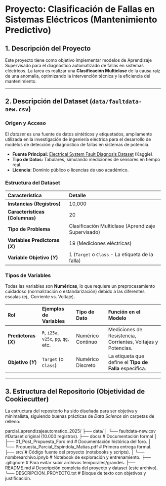 # Proyecto: Clasificación de Fallas en Sistemas Eléctricos (Mantenimiento Predictivo)

## 1. Descripción del Proyecto
Este proyecto tiene como objetivo implementar modelos de Aprendizaje Supervisado para el diagnóstico automatizado de fallas en sistemas eléctricos. La tarea es realizar una **Clasificación Multiclase** de la causa raíz de una anomalía, optimizando la intervención técnica y la eficiencia del mantenimiento.

---

## 2. Descripción del Dataset (`data/faultdata-new.csv`)

### Origen y Acceso
El *dataset* es una fuente de datos sintéticos y etiquetados, ampliamente utilizada en la investigación de ingeniería eléctrica para el desarrollo de modelos de detección y diagnóstico de fallas en sistemas de potencia.

* **Fuente Principal:** [Electrical System Fault Diagnosis Dataset](https://www.kaggle.com/datasets/rahulvyasm/electrical-system-fault-diagnosis-dataset) (Kaggle).
* **Tipo de Datos:** Tabulares, simulando mediciones de sensores en tiempo real.
* **Licencia:** Dominio público o licencias de uso académico.

### Estructura del Dataset
| Característica | Detalle |
| :--- | :--- |
| **Instancias (Registros)** | 10,000 |
| **Características (Columnas)** | 20 |
| **Tipo de Problema** | Clasificación Multiclase (Aprendizaje Supervisado) |
| **Variables Predictoras ($X$)** | 19 (Mediciones eléctricas) |
| **Variable Objetivo ($Y$)** | 1 (`Target` o `Class` - La etiqueta de la falla) |

### Tipos de Variables

Todas las variables son **Numéricas**, lo que requiere un preprocesamiento cuidadoso (normalización o estandarización) debido a las diferentes escalas (ej., Corriente vs. Voltaje).

| Rol | Ejemplos de Variables | Tipo de Dato | Función en el Modelo |
| :--- | :--- | :--- | :--- |
| **Predictoras ($X$)** | `R`, `i25a`, `v25c`, `pg`, `qg`, etc. | Numérico Continuo | Mediciones de Resistencia, Corrientes, Voltajes y Potencias. |
| **Objetivo ($Y$)** | `Target` (o `Class`) | Numérico Discreto | La etiqueta que define el **Tipo de Falla** específica. |

---

## 3. Estructura del Repositorio (Objetividad de Cookiecutter)

La estructura del repositorio ha sido diseñada para ser objetiva y minimalista, siguiendo buenas prácticas de *Data Science* sin carpetas de relleno:

parcial_aprendizajeautomatico_2025/
 ├── data/ 
 │   └── faultdata-new.csv #Dataset original (10.000 registros).
 ├── docs/ # Documentación formal 
 │   ├── 01_Post_Propuesta_Foro.md # Documentación histórica del foro.
 │   └── Propuesta_Parcial_Espindola_Matias.pdf # Primera entrega formal.
 ├── src/ # Código fuente del proyecto (notebooks y scripts).
 │   └── nombrearchivo.ipnyb # Notebook de exploración y entrenamiento.
 ├── .gitignore # Para evitar subir archivos temporales/grandes.
 ├── README.md # Descripción completa del proyecto y dataset (este archivo).
 └── DESCRIPCION_PROYECTO.txt # Bloque de texto con objetivos y justificación.